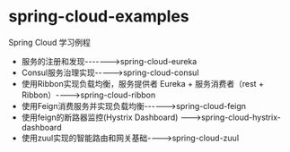 # spring-cloud-examples
Spring Cloud 学习例程

- 服务的注册和发现------->spring-cloud-eureka
- Consul服务治理实现----->spring-cloud-consul
- 使用Ribbon实现负载均衡，服务提供者 Eureka + 服务消费者（rest + Ribbon）---->spring-cloud-ribbon
- 使用Feign消费服务并实现负载均衡------>spring-cloud-feign
- 使用feign的断路器监控(Hystrix Dashboard) --->spring-cloud-hystrix-dashboard
- 使用zuul实现的智能路由和网关基础---->spring-cloud-zuul
